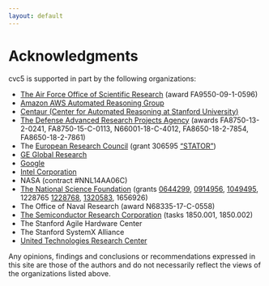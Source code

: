 ```yaml
---
layout: default
---
```


# Acknowledgments

cvc5 is supported in part by the following organizations:
- [The Air Force Office of Scientific
  Research](http://www.wpafb.af.mil/AFRL/afosr/) (award FA9550-09-1-0596)
- [Amazon AWS Automated Reasoning
  Group](https://aws.amazon.com/security/provable-security/)
- [Centaur (Center for Automated Reasoning at Stanford University)](https://centaur.stanford.edu)
- [The Defense Advanced Research Projects Agency](http://www.darpa.mil/)
  (awards FA8750-13-2-0241, FA8750-15-C-0113, N66001-18-C-4012,
  FA8650-18-2-7854, FA8650-18-2-7861)
- The [European Research Council](https://erc.europa.eu/) (grant 306595
  [“STATOR”](http://stator.imag.fr/))
- [GE Global Research](http://www.geglobalresearch.com/)
- [Google](http://www.google.com)
- [Intel Corporation](http://www.intel.com/)
- NASA (contract #NNL14AA06C)
- [The National Science Foundation](http://www.nsf.gov/) (grants
  [0644299](http://www.fastlane.nsf.gov/servlet/showaward?award=0644299),
  [0914956](http://www.fastlane.nsf.gov/servlet/showaward?award=0914956),
  [1049495](http://www.nsf.gov/awardsearch/showAward?AWD_ID=1049495), 1228765
  [1228768](http://www.nsf.gov/awardsearch/showAward?AWD_ID=1228768),
  [1320583](http://www.nsf.gov/awardsearch/showAward?AWD_ID=1320583),
  1656926)
- The Office of Naval Research (award N68335-17-C-0558)
- [The Semiconductor Research Corporation](http://www.src.org/) (tasks
  1850.001, 1850.002)
- The Stanford Agile Hardware Center
- The Stanford SystemX Alliance
- [United Technologies Research Center](http://www.utrc.utc.com/)

Any opinions, findings and conclusions or recommendations expressed in this
site are those of the authors and do not necessarily reflect the views of the
organizations listed above.
